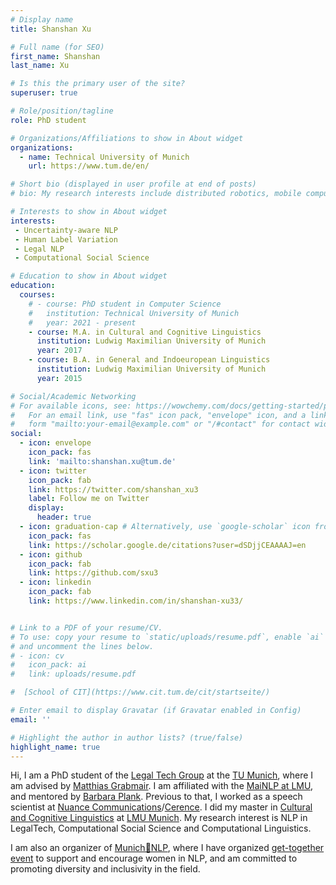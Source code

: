 ```yaml
---
# Display name
title: Shanshan Xu

# Full name (for SEO)
first_name: Shanshan
last_name: Xu

# Is this the primary user of the site?
superuser: true

# Role/position/tagline
role: PhD student 

# Organizations/Affiliations to show in About widget
organizations:
  - name: Technical University of Munich
    url: https://www.tum.de/en/

# Short bio (displayed in user profile at end of posts)
# bio: My research interests include distributed robotics, mobile computing and programmable matter.

# Interests to show in About widget
interests:
 - Uncertainty-aware NLP
 - Human Label Variation 
 - Legal NLP
 - Computational Social Science

# Education to show in About widget
education:
  courses:
    # - course: PhD student in Computer Science
    #   institution: Technical University of Munich
    #   year: 2021 - present
    - course: M.A. in Cultural and Cognitive Linguistics
      institution: Ludwig Maximilian University of Munich
      year: 2017
    - course: B.A. in General and Indoeuropean Linguistics
      institution: Ludwig Maximilian University of Munich
      year: 2015

# Social/Academic Networking
# For available icons, see: https://wowchemy.com/docs/getting-started/page-builder/#icons
#   For an email link, use "fas" icon pack, "envelope" icon, and a link in the
#   form "mailto:your-email@example.com" or "/#contact" for contact widget.
social:
  - icon: envelope
    icon_pack: fas
    link: 'mailto:shanshan.xu@tum.de'
  - icon: twitter
    icon_pack: fab
    link: https://twitter.com/shanshan_xu3
    label: Follow me on Twitter
    display:
      header: true
  - icon: graduation-cap # Alternatively, use `google-scholar` icon from `ai` icon pack
    icon_pack: fas
    link: https://scholar.google.de/citations?user=dSDjjCEAAAAJ=en
  - icon: github
    icon_pack: fab
    link: https://github.com/sxu3
  - icon: linkedin
    icon_pack: fab
    link: https://www.linkedin.com/in/shanshan-xu33/


# Link to a PDF of your resume/CV.
# To use: copy your resume to `static/uploads/resume.pdf`, enable `ai` icons in `params.yaml`,
# and uncomment the lines below.
# - icon: cv
#   icon_pack: ai
#   link: uploads/resume.pdf

#  [School of CIT](https://www.cit.tum.de/cit/startseite/)

# Enter email to display Gravatar (if Gravatar enabled in Config)
email: ''

# Highlight the author in author lists? (true/false)
highlight_name: true
---
```


Hi, I am a PhD student of the [Legal Tech Group](https://www.cs.cit.tum.de/lt/home/) at the [TU Munich](https://www.tum.de/en/), where I am advised by [Matthias Grabmair](https://www.cs.cit.tum.de/lt/team/matthias-grabmair/). I am affiliated with the [MaiNLP at LMU](https://mainlp.github.io/), and mentored by [Barbara Plank](https://bplank.github.io/). Previous to that, I worked as a speech scientist at [Nuance Communications](https://www.nuance.com/index.html)/[Cerence](https://www.cerence.com/). I did my master in [Cultural and Cognitive Linguistics](https://www.ats.uni-muenchen.de/studium_lehre/master/index.html) at [LMU Munich](https://www.lmu.de/en/index.html). My research interest is NLP in LegalTech, Computational Social Science and Computational Linguistics. 

I am also an organizer of [Munich🥨NLP](https://munich-nlp.github.io/), where I have organized [get-together event](https://munich-nlp.github.io/events/women-get-together-in-nlp/) to support and encourage women in NLP, and am committed to promoting diversity and inclusivity in the field.


<!-- {{< icon name="download" pack="fas" >}} Download my {{< staticref "uploads/demo_resume.pdf" "newtab" >}}resumé{{< /staticref >}}. -->
